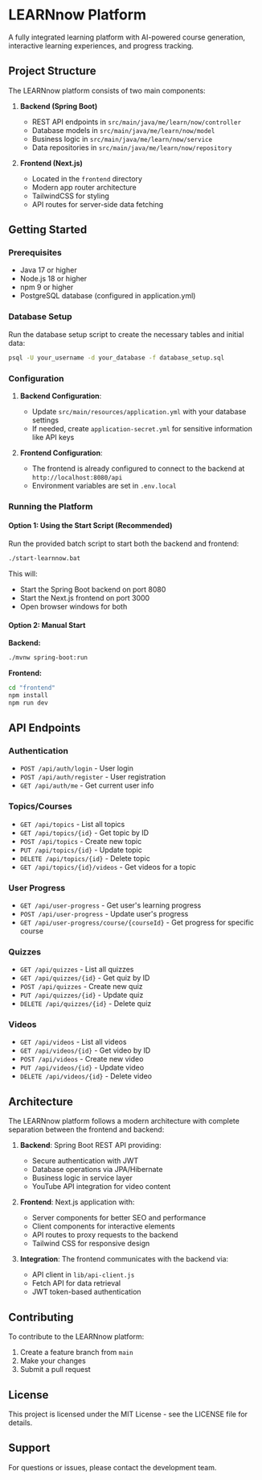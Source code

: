 # LEARNnow Platform

A fully integrated learning platform with AI-powered course generation, interactive learning experiences, and progress tracking.

## Project Structure

The LEARNnow platform consists of two main components:

1. **Backend (Spring Boot)**
   - REST API endpoints in `src/main/java/me/learn/now/controller`
   - Database models in `src/main/java/me/learn/now/model`
   - Business logic in `src/main/java/me/learn/now/service`
   - Data repositories in `src/main/java/me/learn/now/repository`

2. **Frontend (Next.js)**
   - Located in the `frontend` directory
   - Modern app router architecture
   - TailwindCSS for styling
   - API routes for server-side data fetching

## Getting Started

### Prerequisites

- Java 17 or higher
- Node.js 18 or higher
- npm 9 or higher
- PostgreSQL database (configured in application.yml)

### Database Setup

Run the database setup script to create the necessary tables and initial data:

```bash
psql -U your_username -d your_database -f database_setup.sql
```

### Configuration

1. **Backend Configuration**:
   - Update `src/main/resources/application.yml` with your database settings
   - If needed, create `application-secret.yml` for sensitive information like API keys

2. **Frontend Configuration**:
   - The frontend is already configured to connect to the backend at `http://localhost:8080/api`
   - Environment variables are set in `.env.local`

### Running the Platform

#### Option 1: Using the Start Script (Recommended)

Run the provided batch script to start both the backend and frontend:

```bash
./start-learnnow.bat
```

This will:
- Start the Spring Boot backend on port 8080
- Start the Next.js frontend on port 3000
- Open browser windows for both

#### Option 2: Manual Start

**Backend:**
```bash
./mvnw spring-boot:run
```

**Frontend:**
```bash
cd "frontend"
npm install
npm run dev
```

## API Endpoints

### Authentication
- `POST /api/auth/login` - User login
- `POST /api/auth/register` - User registration
- `GET /api/auth/me` - Get current user info

### Topics/Courses
- `GET /api/topics` - List all topics
- `GET /api/topics/{id}` - Get topic by ID
- `POST /api/topics` - Create new topic
- `PUT /api/topics/{id}` - Update topic
- `DELETE /api/topics/{id}` - Delete topic
- `GET /api/topics/{id}/videos` - Get videos for a topic

### User Progress
- `GET /api/user-progress` - Get user's learning progress
- `POST /api/user-progress` - Update user's progress
- `GET /api/user-progress/course/{courseId}` - Get progress for specific course

### Quizzes
- `GET /api/quizzes` - List all quizzes
- `GET /api/quizzes/{id}` - Get quiz by ID
- `POST /api/quizzes` - Create new quiz
- `PUT /api/quizzes/{id}` - Update quiz
- `DELETE /api/quizzes/{id}` - Delete quiz

### Videos
- `GET /api/videos` - List all videos
- `GET /api/videos/{id}` - Get video by ID
- `POST /api/videos` - Create new video
- `PUT /api/videos/{id}` - Update video
- `DELETE /api/videos/{id}` - Delete video

## Architecture

The LEARNnow platform follows a modern architecture with complete separation between the frontend and backend:

1. **Backend**: Spring Boot REST API providing:
   - Secure authentication with JWT
   - Database operations via JPA/Hibernate
   - Business logic in service layer
   - YouTube API integration for video content

2. **Frontend**: Next.js application with:
   - Server components for better SEO and performance
   - Client components for interactive elements
   - API routes to proxy requests to the backend
   - Tailwind CSS for responsive design

3. **Integration**: The frontend communicates with the backend via:
   - API client in `lib/api-client.js`
   - Fetch API for data retrieval
   - JWT token-based authentication

## Contributing

To contribute to the LEARNnow platform:

1. Create a feature branch from `main`
2. Make your changes
3. Submit a pull request

## License

This project is licensed under the MIT License - see the LICENSE file for details.

## Support

For questions or issues, please contact the development team.
